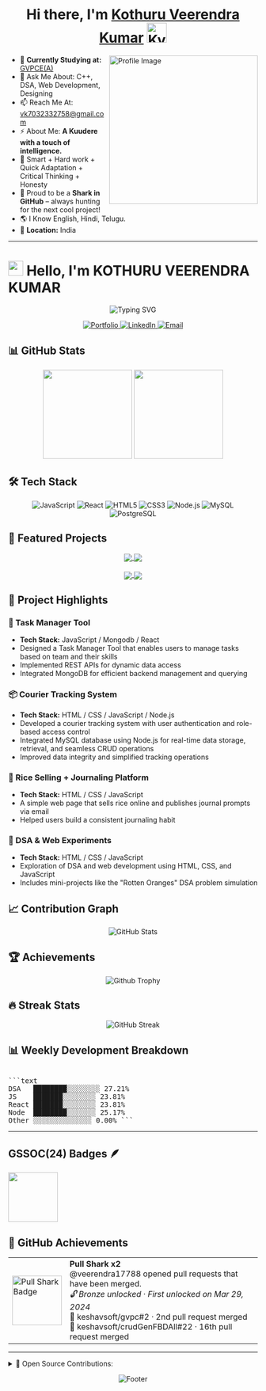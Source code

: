 <h1 align="center"> Hi there, I'm <a href="https://www.linkedin.com/in/veerendra-kumar-kothuru">Kothuru Veerendra Kumar</a> <img height="40" alt="Kyubey" src="https://raw.githubusercontent.com/innng/innng/master/assets/kyubey.gif"/></h1>

<img align="right" src="https://github.com/SankshipthShetty/SankshipthShetty/assets/99337968/2bd05422-3a3b-4d7c-94a1-7cdb584c09d7" alt="Profile Image" width="300"/>

- 🌱 **Currently Studying at:** [GVPCE(A)](https://gvpce.ac.in/)<br>
- 💬 Ask Me About: C++, DSA, Web Development, Designing<br>
- 📫 Reach Me At: [vk7032332758@gmail.com](mailto:vk7032332758@gmail.com)<br>
- ⚡ About Me: **A Kuudere with a touch of intelligence.**<br>
- 💎 Smart + Hard work + Quick Adaptation + Critical Thinking + Honesty<br>
- 🦈 Proud to be a **Shark in GitHub** – always hunting for the next cool project!<br>
- 🌎 I Know English, Hindi, Telugu.<br>
- 📍 **Location:** India<br>

---

# <img src="https://raw.githubusercontent.com/MartinHeinz/MartinHeinz/master/wave.gif" width="30px"> Hello, I'm KOTHURU VEERENDRA KUMAR

<div align="center">
  <img src="https://readme-typing-svg.herokuapp.com?font=Fira+Code&pause=1000&width=435&lines=Full+Stack+Developer;JavaScript+Enthusiast;Always+Learning+New+Technologies;Building+Web+Solutions" alt="Typing SVG" />
</div>

<p align="center">
  <a href="[porfolio](https://veerendra17788.github.io/my-portfolio/)">
    <img alt="Portfolio" src="https://img.shields.io/badge/Website-YourWebsite-blue?style=flat-square&logo=google-chrome">
  </a>
  <a href="https://linkedin.com/in/yourprofile">
    <img alt="LinkedIn" src="https://img.shields.io/badge/LinkedIn-YourName-blue?style=flat-square&logo=linkedin">
  </a>
  <a href="mailto:vk7032332758@gmail.com">
    <img alt="Email" src="https://img.shields.io/badge/Email-youremail@example.com-blue?style=flat-square&logo=gmail">
  </a>
</p>

## 📊 GitHub Stats

<div align="center">
  <img height="180em" src="https://github-readme-stats.vercel.app/api?username=veerendra17788&show_icons=true&theme=tokyonight&include_all_commits=true&count_private=true"/>
  <img height="180em" src="https://github-readme-stats.vercel.app/api/top-langs/?username=veerendra17788&layout=compact&langs_count=7&theme=tokyonight"/>
</div>


## 🛠️ Tech Stack

<div align="center">
  <img alt="JavaScript" src="https://img.shields.io/badge/JavaScript-F7DF1E?style=for-the-badge&logo=javascript&logoColor=black">
  <img alt="React" src="https://img.shields.io/badge/React-20232A?style=for-the-badge&logo=react&logoColor=61DAFB">
  <img alt="HTML5" src="https://img.shields.io/badge/HTML5-E34F26?style=for-the-badge&logo=html5&logoColor=white">
  <img alt="CSS3" src="https://img.shields.io/badge/CSS3-1572B6?style=for-the-badge&logo=css3&logoColor=white">
  <img alt="Node.js" src="https://img.shields.io/badge/Node.js-43853D?style=for-the-badge&logo=node.js&logoColor=white">
  <img alt="MySQL" src="https://img.shields.io/badge/MySQL-00000F?style=for-the-badge&logo=mysql&logoColor=white">
  <img alt="PostgreSQL" src="https://img.shields.io/badge/PostgreSQL-316192?style=for-the-badge&logo=postgresql&logoColor=white">
</div>

## 🚀 Featured Projects

<div align="center">
  <a href="https://github.com/veerendra17788/TaskManagerV4">
    <img align="center" src="https://github-readme-stats.vercel.app/api/pin/?username=veerendra17788&repo=TaskManagerV4&theme=tokyonight" />
  </a>
  <a href="https://github.com/veerendra17788/courier-tracking">
    <img align="center" src="https://github-readme-stats.vercel.app/api/pin/?username=veerendra17788&repo=courior&theme=tokyonight" />
  </a>
</div>
<br>
<div align="center">
  <a href="https://github.com/veerendra17788/rice-journal">
    <img align="center" src="https://github-readme-stats.vercel.app/api/pin/?username=veerendra17788&repo=RealRiceProject&theme=tokyonight" />
  </a>
  <a href="https://github.com/veerendra17788/dsa-experiments">
    <img align="center" src="https://github-readme-stats.vercel.app/api/pin/?username=veerendra17788&repo=R-Orange&theme=tokyonight" />
  </a>
</div>

## 📌 Project Highlights

### 🧠 Task Manager Tool
- **Tech Stack:** JavaScript / Mongodb / React
- Designed a Task Manager Tool that enables users to manage tasks based on team and their skills
- Implemented REST APIs for dynamic data access
- Integrated MongoDB for efficient backend management and querying

### 📦 Courier Tracking System
- **Tech Stack:** HTML / CSS / JavaScript / Node.js
- Developed a courier tracking system with user authentication and role-based access control
- Integrated MySQL database using Node.js for real-time data storage, retrieval, and seamless CRUD operations
- Improved data integrity and simplified tracking operations

### 🍚 Rice Selling + Journaling Platform
- **Tech Stack:** HTML / CSS / JavaScript
- A simple web page that sells rice online and publishes journal prompts via email
- Helped users build a consistent journaling habit

### 🧪 DSA & Web Experiments
- **Tech Stack:** HTML / CSS / JavaScript
- Exploration of DSA and web development using HTML, CSS, and JavaScript
- Includes mini-projects like the "Rotten Oranges" DSA problem simulation

## 📈 Contribution Graph

<div align="center">
  <img src="https://github-readme-stats.vercel.app/api?username=veerendra17788&show_icons=true&theme=tokyonight&count_private=true&hide_title=true&hide_border=true" alt="GitHub Stats" />
</div>

## 🏆 Achievements

<div align="center">
  <p>
    <img src="https://github-profile-trophy.vercel.app/?username=veerendra17788&theme=onedark&no-frame=true&row=1&&margin-w=20&no-bg=true" alt="Github Trophy" />
  </p>
</div>


## 🔥 Streak Stats
<div align="center">
  <img src="https://github-readme-streak-stats.herokuapp.com/?user=veerendra17788&theme=tokyonight" alt="GitHub Streak" />
</div>


<!--## 📚 Certifications

- AWS Certified Solutions Architect
- Google Cloud Professional Developer
- Microsoft Certified: Azure Developer Associate
- MongoDB Certified Developer -->
<!--
## 💻 Coding Activity

<div align="center">
  <img src="https://wakatime.com/share/@veerendra17788/d6076b7b-cf20-4e54-96ee-0e00a5fba0e6.svg" height="300px"/>
</div>
-->

## 📊 Weekly Development Breakdown

<!--START_SECTION:waka-->
<pre> 
```text
DSA   ████████░░░░░░░░ 27.21%
JS    ███████░░░░░░░░ 23.81%
React ███████░░░░░░░░ 23.81%
Node  ████████░░░░░░░ 25.17%
Other ░░░░░░░░░░░░░░ 0.00% ``` 
</pre>
<!--END_SECTION:waka-->

---

<!-- <div align="center">
  <img src="https://komarev.com/ghpvc/?username=yourusername&label=Profile%20views&color=0e75b6&style=flat" alt="Profile Visitor Count" />
  <br>
  <img src="https://img.shields.io/github/followers/yourusername?style=social" alt="Github Followers" />
  <img src="https://img.shields.io/github/stars/yourusername?style=social" alt="Github Stars" />
</div> -->

## GSSOC(24) Badges 🪶
<div style='display:flex; align-items:center; gap: 10px;' align='center'>
  <a href="https://gssoc.girlscript.tech/leaderboard">
    <img src="https://raw.githubusercontent.com/GSSoC24/Postman-Challenge/main/docs/assets/Postman%20White.png" width="100px" height="100px" />
  </a>
</div>

## 🦈 GitHub Achievements

<table>
  <tr>
    <td>
      <img src="https://github.githubassets.com/assets/pull-shark-default-498c279a747d.png" width="100" alt="Pull Shark Badge"/>
    </td>
    <td>
      <strong>Pull Shark x2</strong><br>
      @veerendra17788 opened pull requests that have been merged.<br>
      <em>🔓 Bronze unlocked · First unlocked on Mar 29, 2024</em><br>
      🔗 keshavsoft/gvpc#2 · 2nd pull request merged<br>
      🔗 keshavsoft/crudGenFBDAll#22 · 16th pull request merged
    </td>
  </tr>
</table>


---

<details><summary>🚀 Open Source Contributions:</summary>
  <br>
  <table width="100%" align="center">
    <tr>
      <td>GirlScript Summer of Code (GSSoC'24)</td>
      <td>
        <ul>
          <li>Role: <strong>Open Source Contributor</strong></li>
          <li>Contributed to multiple open-source projects.</li>
          <li>Fixed UI/UX issues, added FAQs, and enhanced features.</li>
        </ul>
      </td>
    </tr>
  </table>
</details>

<p align="center">
  <img src="https://capsule-render.vercel.app/api?type=waving&color=gradient&height=60&section=footer" alt="Footer"/>
</p>

